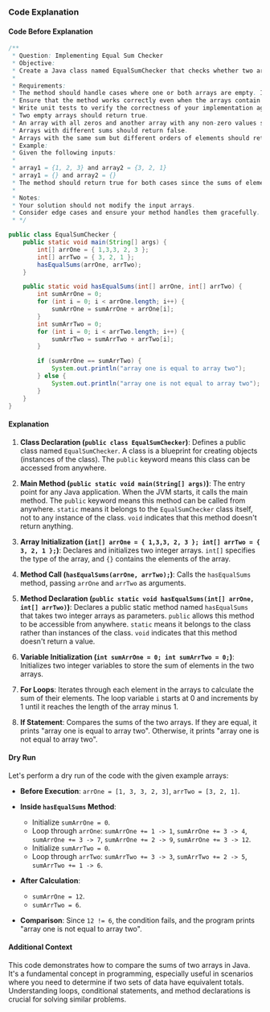 ### Code Explanation

#### Code Before Explanation

```java
/**
 * Question: Implementing Equal Sum Checker
 * Objective:
 * Create a Java class named EqualSumChecker that checks whether two arrays have equal sums. The class should provide a static method named hasEqualSums(int[] array1, int[] array2) that takes two integer arrays as input and returns a boolean value indicating whether the sum of elements in both arrays is equal.
 *
 * Requirements:
 * The method should handle cases where one or both arrays are empty. In such cases, it should return true.
 * Ensure that the method works correctly even when the arrays contain negative numbers.
 * Write unit tests to verify the correctness of your implementation against the following test cases:
 * Two empty arrays should return true.
 * An array with all zeros and another array with any non-zero values should return true.
 * Arrays with different sums should return false.
 * Arrays with the same sum but different orders of elements should return true.
 * Example:
 * Given the following inputs:
 *
 * array1 = {1, 2, 3} and array2 = {3, 2, 1}
 * array1 = {} and array2 = {}
 * The method should return true for both cases since the sums of elements in both arrays are equal.
 *
 * Notes:
 * Your solution should not modify the input arrays.
 * Consider edge cases and ensure your method handles them gracefully.
 * */

public class EqualSumChecker {
    public static void main(String[] args) {
        int[] arrOne = { 1,3,3, 2, 3 };
        int[] arrTwo = { 3, 2, 1 };
        hasEqualSums(arrOne, arrTwo);
    }

    public static void hasEqualSums(int[] arrOne, int[] arrTwo) {
        int sumArrOne = 0;
        for (int i = 0; i < arrOne.length; i++) {
            sumArrOne = sumArrOne + arrOne[i];
        }
        int sumArrTwo = 0;
        for (int i = 0; i < arrTwo.length; i++) {
            sumArrTwo = sumArrTwo + arrTwo[i];
        }

        if (sumArrOne == sumArrTwo) {
            System.out.println("array one is equal to array two");
        } else {
            System.out.println("array one is not equal to array two");
        }
    }
}
```

#### Explanation

1. **Class Declaration (`public class EqualSumChecker`)**: Defines a public class named `EqualSumChecker`. A class is a blueprint for creating objects (instances of the class). The `public` keyword means this class can be accessed from anywhere.

2. **Main Method (`public static void main(String[] args)`)**: The entry point for any Java application. When the JVM starts, it calls the main method. The `public` keyword means this method can be called from anywhere. `static` means it belongs to the `EqualSumChecker` class itself, not to any instance of the class. `void` indicates that this method doesn't return anything.

3. **Array Initialization (`int[] arrOne = { 1,3,3, 2, 3 }; int[] arrTwo = { 3, 2, 1 };`)**: Declares and initializes two integer arrays. `int[]` specifies the type of the array, and `{}` contains the elements of the array.

4. **Method Call (`hasEqualSums(arrOne, arrTwo);`)**: Calls the `hasEqualSums` method, passing `arrOne` and `arrTwo` as arguments.

5. **Method Declaration (`public static void hasEqualSums(int[] arrOne, int[] arrTwo)`)**: Declares a public static method named `hasEqualSums` that takes two integer arrays as parameters. `public` allows this method to be accessible from anywhere. `static` means it belongs to the class rather than instances of the class. `void` indicates that this method doesn't return a value.

6. **Variable Initialization (`int sumArrOne = 0; int sumArrTwo = 0;`)**: Initializes two integer variables to store the sum of elements in the two arrays.

7. **For Loops**: Iterates through each element in the arrays to calculate the sum of their elements. The loop variable `i` starts at 0 and increments by 1 until it reaches the length of the array minus 1.

8. **If Statement**: Compares the sums of the two arrays. If they are equal, it prints "array one is equal to array two". Otherwise, it prints "array one is not equal to array two".

#### Dry Run

Let's perform a dry run of the code with the given example arrays:

-  **Before Execution**: `arrOne = [1, 3, 3, 2, 3]`, `arrTwo = [3, 2, 1]`.

-  **Inside `hasEqualSums` Method**:

   -  Initialize `sumArrOne = 0`.
   -  Loop through `arrOne`: `sumArrOne += 1 -> 1`, `sumArrOne += 3 -> 4`, `sumArrOne += 3 -> 7`, `sumArrOne += 2 -> 9`, `sumArrOne += 3 -> 12`.
   -  Initialize `sumArrTwo = 0`.
   -  Loop through `arrTwo`: `sumArrTwo += 3 -> 3`, `sumArrTwo += 2 -> 5`, `sumArrTwo += 1 -> 6`.

-  **After Calculation**:

   -  `sumArrOne = 12`.
   -  `sumArrTwo = 6`.

-  **Comparison**: Since `12 != 6`, the condition fails, and the program prints "array one is not equal to array two".

#### Additional Context

This code demonstrates how to compare the sums of two arrays in Java. It's a fundamental concept in programming, especially useful in scenarios where you need to determine if two sets of data have equivalent totals. Understanding loops, conditional statements, and method declarations is crucial for solving similar problems.
